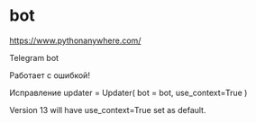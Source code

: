 # bot

https://www.pythonanywhere.com/

Telegram bot

Работает с ошибкой!

Исправление
  updater = Updater(
        bot = bot, use_context=True
    )
    
Version 13 will have use_context=True set as default.
